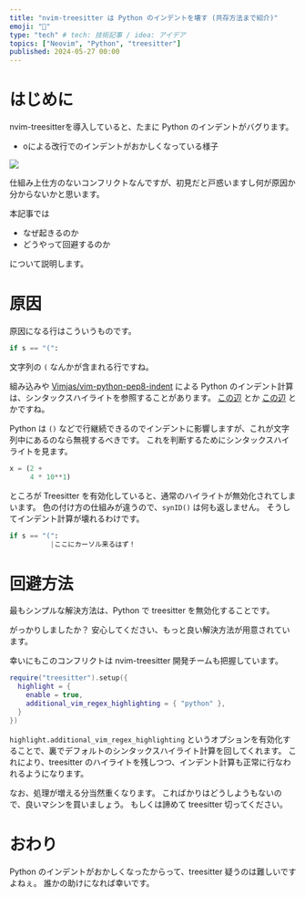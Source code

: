 ```yaml
---
title: "nvim-treesitter は Python のインデントを壊す (共存方法まで紹介)"
emoji: "🐍"
type: "tech" # tech: 技術記事 / idea: アイデア
topics: ["Neovim", "Python", "treesitter"]
published: 2024-05-27 00:00
---
```


# はじめに

nvim-treesitterを導入していると、たまに Python のインデントがバグります。

- oによる改行でのインデントがおかしくなっている様子

![](https://storage.googleapis.com/zenn-user-upload/09283b920eec-20240521.gif)

仕組み上仕方のないコンフリクトなんですが、初見だと戸惑いますし何が原因か分からないかと思います。

本記事では

- なぜ起きるのか
- どうやって回避するのか

について説明します。

# 原因

原因になる行はこういうものです。

```python
if s == "(":
```

文字列の `(` なんかが含まれる行ですね。

組み込みや [Vimjas/vim-python-pep8-indent](https://github.com/Vimjas/vim-python-pep8-indent) による Python のインデント計算は、シンタックスハイライトを参照することがあります。
[この辺](https://github.com/neovim/neovim/blob/47c741e30c872cb1a535c7577684e0da4580992f/runtime/autoload/python.vim#L51) とか [この辺](https://github.com/Vimjas/vim-python-pep8-indent/blob/60ba5e11a61618c0344e2db190210145083c91f8/indent/python.vim#L79) とかですね。

Python は `()` などで行継続できるのでインデントに影響しますが、これが文字列中にあるのなら無視するべきです。
これを判断するためにシンタックスハイライトを見ます。

```python
x = (2 +
     4 * 10**1)
```

ところが Treesitter を有効化していると、通常のハイライトが無効化されてしまいます。
色の付け方の仕組みが違うので、`synID()` は何も返しません。
そうしてインデント計算が壊れるわけです。

```python
if s == "(":
          |ここにカーソル来るはず！
```

# 回避方法

最もシンプルな解決方法は、Python で treesitter を無効化することです。

がっかりしましたか？
安心してください、もっと良い解決方法が用意されています。

幸いにもこのコンフリクトは nvim-treesitter 開発チームも把握しています。

```lua
require("treesitter").setup({
  highlight = {
    enable = true,
    additional_vim_regex_highlighting = { "python" },
  }
})
```

`highlight.additional_vim_regex_highlighting` というオプションを有効化することで、裏でデフォルトのシンタックスハイライト計算を回してくれます。
これにより、treesitter のハイライトを残しつつ、インデント計算も正常に行なわれるようになります。

なお、処理が増える分当然重くなります。
こればかりはどうしようもないので、良いマシンを買いましょう。
もしくは諦めて treesitter 切ってください。

# おわり

Python のインデントがおかしくなったからって、treesitter 疑うのは難しいですよねぇ。
誰かの助けになれば幸いです。
